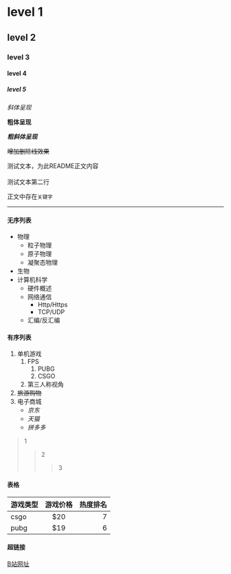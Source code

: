 


# level 1
## level 2
### level 3
#### level 4
##### level 5


*斜体呈现*

**粗体呈现**

***粗斜体呈现***

~~增加删除线效果~~

测试文本，为此README正文内容<br><br>测试文本第二行

正文中存在`关键字`

---

#### 无序列表
* 物理
  * 粒子物理
  * 原子物理
  * 凝聚态物理
* 生物
* 计算机科学
  * 硬件概述
  * 网络通信
    * Http/Https
    * TCP/UDP
  * 汇编/反汇编

#### 有序列表
1. 单机游戏
   1. FPS
      1. PUBG
      2. CSGO
   2. 第三人称视角
2. ~~旅游购物~~
3. 电子商城
   * *京东*
   * *天猫*
   * *拼多多*

> 1
>> 2
>>> 3

#### 表格

游戏类型|游戏价格|热度排名
--|:--:|--:
csgo|$20|7
pubg|$19|6

#### 超链接

[B站网址](https://www.bilibili.com "点击进入B站")


